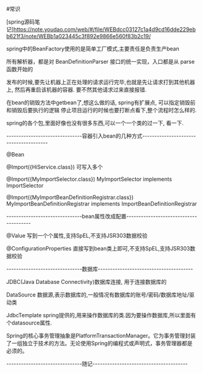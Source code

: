 #常识

[spring源码笔记]https://note.youdao.com/web/#/file/WEBdcc03127c1a4d9cd16dde229ebb621f3/note/WEBb1a023445c3f892e9866e560f83b2c19/

spring中的BeanFactory使用的是简单工厂模式,主要责任是负责生产bean

所有解析器，都是对 BeanDefinitionParser 接口的统一实现，入口都是从 parse 函数开始的

发布的时候,要先让机器上正在处理的请求运行完毕,也就是先让请求打到其他机器上, 然后再重启该机器的容器. 要不然其他请求过来直接报错.

在bean的销毁方法中getbean了,想这么做的话, spring有扩展点, 可以指定销毁前和销毁后要执行的逻辑
停止项目运行的时候也要打断点看下,整个流程时怎么样的.


spring的各个包,里面好像也没有很多东西,可以一个一个类的过一下, 看一下.

-------------------------------容器引入bean的几种方式---------------------------------------

@Bean

@Import({HiService.class})  可写入多个

@Import({MyImportSelector.class})   MyImportSelector implements ImportSelector

@Import({MyImportBeanDefinitionRegistrar.class})   MyImportBeanDefinitionRegistrar implements ImportBeanDefinitionRegistrar 

-------------------------------bean属性改成配置---------------------------------------

@Value 写到一个个属性,支持SpEL,不支持JSR303数据校验	

@ConfigurationProperties 直接写到bean类上即可,不支持SpEL,支持JSR303数据校验	

-------------------------------数据库---------------------------------------

JDBC(Java Database Connectivity)数据库连接, 用于连接数据库的

DataSource 数据源,表示数据库的,一般情况有数据库的账号/密码/数据库地址/驱动类

JdbcTemplate spring提供的,用来操作数据库的类.因为要操作数据库,所以里面有个datasource属性.

Spring的核心事务管理抽象是PlatformTransactionManager。它为事务管理封装了一组独立于技术的方法。无论使用Spring的编程式或声明式，事务管理器都是必须的。

-------------------------------随记---------------------------------------









